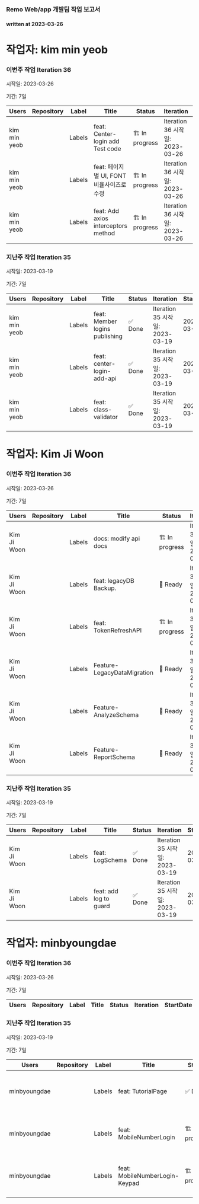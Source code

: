 ### Remo Web/app 개발팀 작업 보고서

#### written at 2023-03-26

# 작업자: kim min yeob

### 이번주 작업 Iteration 36


시작일: 2023-03-26


기간: 7일

| Users | Repository | Label | Title | Status | Iteration | StartDate | DueDate | PullRequest |
| ----- | ---------- | ----- | ----- | ------ | --------- | --------- | ------- | ----------- |
| kim min yeob |  | Labels | feat: Center-login add Test code | 🏗 In progress | Iteration 36 시작일: 2023-03-26 | 2023-03-20 | 2023-03-31 |  |
| kim min yeob |  | Labels | feat: 페이지별 UI, FONT 비율사이즈로 수정 | 🏗 In progress | Iteration 36 시작일: 2023-03-26 | 2023-03-27 | 2023-03-31 |  |
| kim min yeob |  | Labels | feat: Add axios interceptors method | 🏗 In progress | Iteration 36 시작일: 2023-03-26 | 2023-03-27 | 2023-03-31 |  |

### 지난주 작업 Iteration 35


시작일: 2023-03-19


기간: 7일

| Users | Repository | Label | Title | Status | Iteration | StartDate | DueDate | PullRequest |
| ----- | ---------- | ----- | ----- | ------ | --------- | --------- | ------- | ----------- |
| kim min yeob |  | Labels | feat: Member logins publishing | ✅ Done | Iteration 35 시작일: 2023-03-19 | 2023-03-13 | 2023-03-24 |  |
| kim min yeob |  | Labels | feat: center-login-add-api | ✅ Done | Iteration 35 시작일: 2023-03-19 | 2023-03-20 | 2023-03-24 |  |
| kim min yeob |  | Labels | feat: class-validator | ✅ Done | Iteration 35 시작일: 2023-03-19 | 2023-03-20 | 2023-03-24 |  |

# 작업자: Kim Ji Woon

### 이번주 작업 Iteration 36


시작일: 2023-03-26


기간: 7일

| Users | Repository | Label | Title | Status | Iteration | StartDate | DueDate | PullRequest |
| ----- | ---------- | ----- | ----- | ------ | --------- | --------- | ------- | ----------- |
| Kim Ji Woon |  | Labels | docs: modify api docs | 🏗 In progress | Iteration 36 시작일: 2023-03-26 |  |  |  |
| Kim Ji Woon |  | Labels | feat: legacyDB Backup. | 🔖 Ready | Iteration 36 시작일: 2023-03-26 |  |  |  |
| Kim Ji Woon |  | Labels | feat: TokenRefreshAPI | 🏗 In progress | Iteration 36 시작일: 2023-03-26 | 2023-03-27 | 2023-03-27 |  |
| Kim Ji Woon |  | Labels | Feature-LegacyDataMigration | 🔖 Ready | Iteration 36 시작일: 2023-03-26 |  |  |  |
| Kim Ji Woon |  | Labels | Feature-AnalyzeSchema | 🔖 Ready | Iteration 36 시작일: 2023-03-26 |  |  |  |
| Kim Ji Woon |  | Labels | Feature-ReportSchema | 🔖 Ready | Iteration 36 시작일: 2023-03-26 |  |  |  |

### 지난주 작업 Iteration 35


시작일: 2023-03-19


기간: 7일

| Users | Repository | Label | Title | Status | Iteration | StartDate | DueDate | PullRequest |
| ----- | ---------- | ----- | ----- | ------ | --------- | --------- | ------- | ----------- |
| Kim Ji Woon |  | Labels | feat: LogSchema | ✅ Done | Iteration 35 시작일: 2023-03-19 | 2023-03-23 | 2023-03-24 | 제목: feat: add RemoLogger 병합일: 2023-03-24 |
| Kim Ji Woon |  | Labels | feat: add log to guard | ✅ Done | Iteration 35 시작일: 2023-03-19 | 2023-03-22 | 2023-03-22 | 제목: chore: add JWTCenterDeviceAuthGuard 병합일: 2023-03-23 |

# 작업자: minbyoungdae

### 이번주 작업 Iteration 36


시작일: 2023-03-26


기간: 7일

| Users | Repository | Label | Title | Status | Iteration | StartDate | DueDate | PullRequest |
| ----- | ---------- | ----- | ----- | ------ | --------- | --------- | ------- | ----------- |


### 지난주 작업 Iteration 35


시작일: 2023-03-19


기간: 7일

| Users | Repository | Label | Title | Status | Iteration | StartDate | DueDate | PullRequest |
| ----- | ---------- | ----- | ----- | ------ | --------- | --------- | ------- | ----------- |
| minbyoungdae |  | Labels | feat: TutorialPage | ✅ Done | Iteration 35 시작일: 2023-03-19 | 2023-03-03 | 2023-03-20 |  |
| minbyoungdae |  | Labels | feat: MobileNumberLogin | 🏗 In progress | Iteration 35 시작일: 2023-03-19 | 2023-03-13 | 2023-03-24 |  |
| minbyoungdae |  | Labels | feat: MobileNumberLogin-Keypad | 🏗 In progress | Iteration 35 시작일: 2023-03-19 | 2023-03-13 | 2023-03-24 |  |
